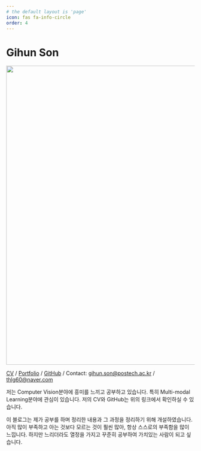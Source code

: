 ```yaml
---
# the default layout is 'page'
icon: fas fa-info-circle
order: 4
---
```

# Gihun Son

<p align="left">
  <img src="https://github.com/user-attachments/assets/b1534817-cac7-4360-b008-0fc2e158c84d" width="800">
</p>

[CV](https://drive.google.com/file/d/1XpTd9-6Ad8u_fiikcmhTzKrzybS7AMkf/view?usp=sharing) / [Portfolio](https://drive.google.com/file/d/1hJbFdAfLJ5gwZF4mChgvY-nmAr3qSP5r/view?usp=sharing) / [GitHub](https://github.com/gihuni99) / Contact: <gihun.son@postech.ac.kr> / <thlg60@naver.com> 

저는 Computer Vision분야에 흥미를 느끼고 공부하고 있습니다. 특히 Multi-modal Learning분야에 관심이 있습니다. 저의 CV와 GitHub는 위의 링크에서 확인하실 수 있습니다.

이 블로그는 제가 공부를 하며 정리한 내용과 그 과정을 정리하기 위해 개설하였습니다. 아직 많이 부족하고 아는 것보다 모르는 것이 훨씬 많아, 항상 스스로의 부족함을 많이 느낍니다. 하지만 느리더라도 열정을 가지고 꾸준히 공부하여 가치있는 사람이 되고 싶습니다.